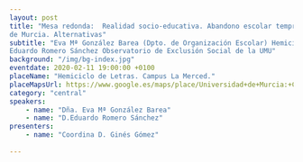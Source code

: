 ```yaml
---
layout: post
title: "Mesa redonda:  Realidad socio-educativa. Abandono escolar temprano en la Región
de Murcia. Alternativas"
subtitle: "Eva Mª González Barea (Dpto. de Organización Escolar) Hemiciclo.
Eduardo Romero Sánchez Observatorio de Exclusión Social de la UMU"
background: "/img/bg-index.jpg"
eventdate: 2020-02-11 19:00:00 +0100
placeName: "Hemiciclo de Letras. Campus La Merced."
placeMapsUrl: https://www.google.es/maps/place/Universidad+de+Murcia:+Campus+de+la+Merced/@37.9879088,-1.1281121,17z/data=!3m1!4b1!4m5!3m4!1s0xd6382053e745fa7:0x6673834210068e48!8m2!3d37.9879046!4d-1.1259234
category: "central"
speakers:
    - name: "Dña. Eva Mª González Barea"
	- name: "D.Eduardo Romero Sánchez"
presenters:
    - name: "Coordina D. Ginés Gómez"
   
---
```

 
